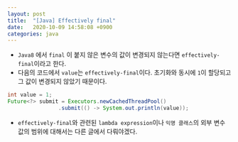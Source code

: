 ```yaml
---
layout: post
title:  "[Java] Effectively final"
date:   2020-10-09 14:58:08 +0900
categories: java 
---
```


- `Java8` 에서 `final` 이 붙지 않은 변수의 값이 변경되지 않는다면 `effectively-final`이라고 한다.
- 다음의 코드에서 `value`는 `effectively-final`이다. 초기화와 동시에 `1`이 할당되고 그 값이 변경되지 않았기 때문이다.

~~~java
int value = 1;
Future<?> submit = Executors.newCachedThreadPool()
                .submit(() -> System.out.println(value));
~~~

- `effectively-final`와 관련된 `lambda expression`이나 `익명 클래스`의 외부 변수 값의 범위에 대해서는 다른 글에서 다뤄야겠다.